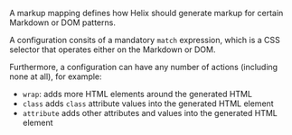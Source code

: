 A markup mapping defines how Helix should generate markup for certain Markdown or DOM patterns.

A configuration consits of a mandatory `match` expression, which is a CSS selector that operates either on the Markdown or DOM.

Furthermore, a configuration can have any number of actions (including none at all), for example:

- `wrap`: adds more HTML elements around the generated HTML
- `class` adds `class` attribute values into the generated HTML element
- `attribute` adds other attributes and values into the generated HTML element